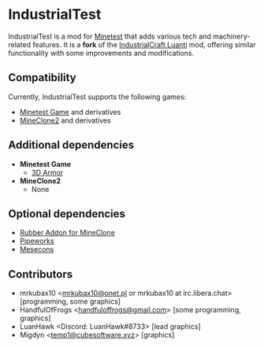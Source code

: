 

# IndustrialTest  
IndustrialTest is a mod for [Minetest](https://www.minetest.net/) that adds various tech and machinery-related features. It is a **fork** of the [IndustrialCraft Luanti](https://content.luanti.org/packages/mrkubax10/industrialtest/) mod, offering similar functionality with some improvements and modifications.

## Compatibility  
Currently, IndustrialTest supports the following games:
- [Minetest Game](https://content.minetest.net/packages/Minetest/minetest_game) and derivatives
- [MineClone2](https://content.minetest.net/packages/Wuzzy/mineclone2/) and derivatives

## Additional dependencies  
- **Minetest Game**  
    - [3D Armor](https://content.minetest.net/packages/stu/3d_armor)  
- **MineClone2**  
    - None

## Optional dependencies  
- [Rubber Addon for MineClone](https://content.minetest.net/packages/biochemist/mcl_rubber)  
- [Pipeworks](https://content.minetest.net/packages/VanessaE/pipeworks)  
- [Mesecons](https://content.minetest.net/packages/Jeija/mesecons)  

## Contributors  
- mrkubax10 <mrkubax10@onet.pl or mrkubax10 at irc.libera.chat> [programming, some graphics]  
- HandfulOfFrogs <<handfuloffrogs@gmail.com>> [some programming, graphics]  
- LuanHawk <Discord: LuanHawk#8733> [lead graphics]  
- Migdyn <<temp1@cubesoftware.xyz>> [graphics]  
